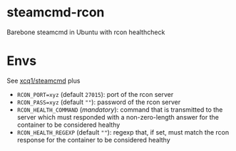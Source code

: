 # steamcmd-rcon

Barebone steamcmd in Ubuntu with rcon healthcheck

# Envs

See [xcq1/steamcmd](https://hub.docker.com/r/xcq1/steamcmd/) plus

- `RCON_PORT=xyz` (default `27015`): port of the rcon server
- `RCON_PASS=xyz` (default `""`): password of the rcon server
- `RCON_HEALTH_COMMAND` (*mandatory*): command that is transmitted to the server which must responded with a non-zero-length answer for the container to be considered healthy
- `RCON_HEALTH_REGEXP` (default `""`): regexp that, if set, must match the rcon response for the container to be considered healthy
